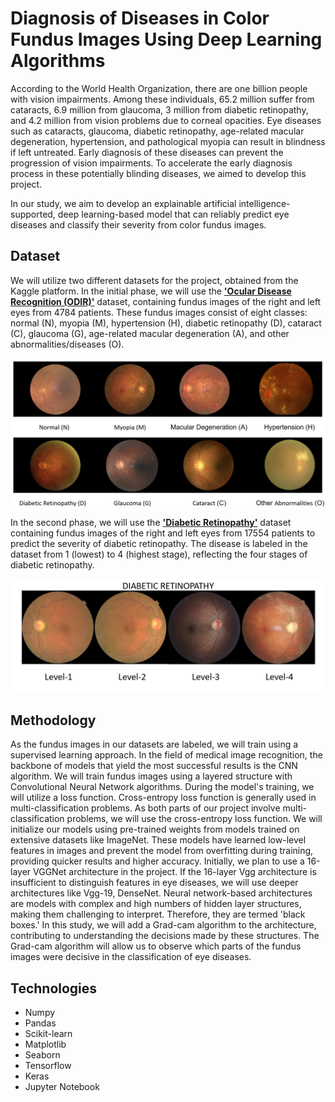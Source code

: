 # Diagnosis of Diseases in Color Fundus Images Using Deep Learning Algorithms
According to the World Health Organization, there are one billion people with vision impairments. Among these individuals, 65.2 million suffer from cataracts, 6.9 million from glaucoma, 3 million from diabetic retinopathy, and 4.2 million from vision problems due to corneal opacities.
Eye diseases such as cataracts, glaucoma, diabetic retinopathy, age-related macular degeneration, hypertension, and pathological myopia can result in blindness if left untreated. Early diagnosis of these diseases can prevent the progression of vision impairments. To accelerate the early diagnosis process in these potentially blinding diseases, we aimed to develop this project.

In our study, we aim to develop an explainable artificial intelligence-supported, deep learning-based model that can reliably predict eye diseases and classify their severity from color fundus images.

## Dataset
We will utilize two different datasets for the project, obtained from the Kaggle platform.
In the initial phase, we will use the <b>['Ocular Disease Recognition (ODIR)'](https://www.kaggle.com/datasets/andrewmvd/ocular-disease-recognition-odir5k)</b> dataset, containing fundus images of the right and left eyes from 4784 patients. These fundus images consist of eight classes: normal (N), myopia (M), hypertension (H), diabetic retinopathy (D), cataract (C), glaucoma (G), age-related macular degeneration (A), and other abnormalities/diseases (O).
<p align="center"><img src="images/first_dataset.png"></p>

In the second phase, we will use the <b>['Diabetic Retinopathy'](https://www.kaggle.com/datasets/tanlikesmath/diabetic-retinopathy-resized)</b> dataset containing fundus images of the right and left eyes from 17554 patients to predict the severity of diabetic retinopathy. The disease is labeled in the dataset from 1 (lowest) to 4 (highest stage), reflecting the four stages of diabetic retinopathy.

<p align="center"><img src="images/second_dataset.png"></p>

## Methodology

As the fundus images in our datasets are labeled, we will train using a supervised learning approach.
In the field of medical image recognition, the backbone of models that yield the most successful results is the CNN algorithm. We will train fundus images using a layered structure with Convolutional Neural Network algorithms.
During the model's training, we will utilize a loss function. Cross-entropy loss function is generally used in multi-classification problems. As both parts of our project involve multi-classification problems, we will use the cross-entropy loss function.
We will initialize our models using pre-trained weights from models trained on extensive datasets like ImageNet. These models have learned low-level features in images and prevent the model from overfitting during training, providing quicker results and higher accuracy.
Initially, we plan to use a 16-layer VGGNet architecture in the project. If the 16-layer Vgg architecture is insufficient to distinguish features in eye diseases, we will use deeper architectures like Vgg-19, DenseNet.
Neural network-based architectures are models with complex and high numbers of hidden layer structures, making them challenging to interpret. Therefore, they are termed 'black boxes.' In this study, we will add a Grad-cam algorithm to the architecture, contributing to understanding the decisions made by these structures. The Grad-cam algorithm will allow us to observe which parts of the fundus images were decisive in the classification of eye diseases.


## Technologies

- Numpy
- Pandas
- Scikit-learn
- Matplotlib
- Seaborn
- Tensorflow
- Keras
- Jupyter Notebook
